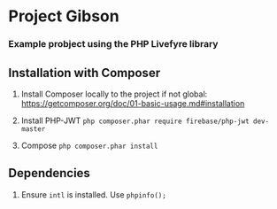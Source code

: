 # Project Gibson
### Example probject using the PHP Livefyre library


## Installation with Composer

1. Install Composer locally to the project if not global: https://getcomposer.org/doc/01-basic-usage.md#installation

1. Install PHP-JWT
```php composer.phar require firebase/php-jwt dev-master```

1. Compose
```php composer.phar install```

## Dependencies

1. Ensure ```intl``` is installed. Use ```phpinfo();```
